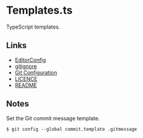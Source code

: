 # Templates.ts

TypeScript templates.

## Links

-   [EditorConfig](http://editorconfig.org)
-   [gitignore](https://git-scm.com/docs/gitignore)
-   [Git Configuration](https://git-scm.com/book/en/v2/Customizing-Git-Git-Configuration)
-   [LICENCE](https://help.github.com/articles/licensing-a-repository/)
-   [README](https://help.github.com/articles/about-readmes/)

## Notes

Set the Git commit message template.

```Shell
$ git config --global commit.template .gitmessage
```

